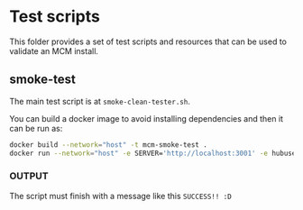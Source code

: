 # Test scripts

This folder provides a set of test scripts and resources that can be used to validate an MCM install.

## smoke-test

The main test script is at `smoke-clean-tester.sh`.

You can build a docker image to avoid installing dependencies and then it can be run as:

```bash
docker build --network="host" -t mcm-smoke-test .
docker run --network="host" -e SERVER='http://localhost:3001' -e hubuser=__CHANGE_ME__ -e hubpass=__CHANGE_ME__ mcm-smoke-test
```

### OUTPUT

The script must finish with a message like this `SUCCESS!! :D`


